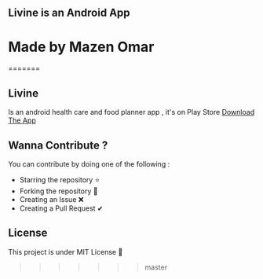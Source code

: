 ## Livine is an Android App
# Made by Mazen Omar
=======
## Livine
Is an android health care and food planner app , it's on Play Store 
[Download The App](https://play.google.com/store/apps/details?id=com.mazen.livine)


## Wanna Contribute ?
You can contribute by doing one of the following : 
* Starring the repository ⭐
* Forking the repository 🍴
* Creating an Issue ❌
* Creating a Pull Request ✔

## License
This project is under MIT License 🚀
>>>>>>> master
